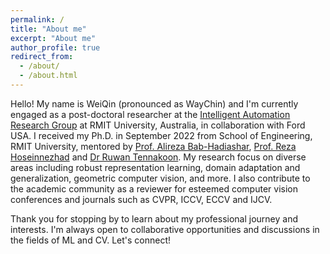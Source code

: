 ```yaml
---
permalink: /
title: "About me"
excerpt: "About me"
author_profile: true
redirect_from: 
  - /about/
  - /about.html
---
```

Hello! My name is WeiQin (pronounced as WayChin) and I'm currently engaged as a post-doctoral researcher at the [Intelligent Automation Research Group](https://www.rmit.edu.au/about/schools-colleges/engineering/research/research-groups/intelligent-automation-research-group) at RMIT University, Australia, in collaboration with Ford USA. I received my Ph.D. in September 2022 from School of Engineering, RMIT University, mentored by [Prof. Alireza Bab-Hadiashar](https://www.linkedin.com/in/ali-bab-hadiashar-0a881a31/), [Prof. Reza Hoseinnezhad](https://www.linkedin.com/in/rezahn/) and [Dr Ruwan Tennakoon](https://www.linkedin.com/in/ruwan-tennakoon-923a3437/). My research focus on diverse areas including robust representation learning, domain adaptation and generalization, geometric computer vision, and more. I also contribute to the academic community as a reviewer for esteemed computer vision conferences and journals such as CVPR, ICCV, ECCV and IJCV.

<!-- My passion lies not only in advancing theoretical knowledge but also in applying these insights to solve real-world industrial challenges. This dual focus fuels my commitment to lifelong learning and continuous improvement in the realms of machine learning and computer vision. Outside the lab, I find joy in reading&#128214;, fishing&#127907;, and indulging in my love for coffee coffee&#9749;. -->

Thank you for stopping by to learn about my professional journey and interests. I'm always open to collaborative opportunities and discussions in the fields of ML and CV. Let's connect!
